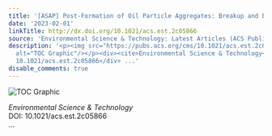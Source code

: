 ```yaml
---
title: '[ASAP] Post-Formation of Oil Particle Aggregates: Breakup and Biodegradation'
date: '2023-02-01'
linkTitle: http://dx.doi.org/10.1021/acs.est.2c05866
source: 'Environmental Science & Technology: Latest Articles (ACS Publications)'
description: '<p><img src="https://pubs.acs.org/cms/10.1021/acs.est.2c05866/asset/images/medium/es2c05866_0001.gif"
  alt="TOC Graphic"/></p><div><cite>Environmental Science & Technology</cite></div><div>DOI:
  10.1021/acs.est.2c05866</div> ...'
disable_comments: true
---
```

<p><img src="https://pubs.acs.org/cms/10.1021/acs.est.2c05866/asset/images/medium/es2c05866_0001.gif" alt="TOC Graphic"/></p><div><cite>Environmental Science & Technology</cite></div><div>DOI: 10.1021/acs.est.2c05866</div> ...